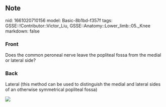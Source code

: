 ## Note
nid: 1661020710156
model: Basic-8b1bd-f357f
tags: GSSE::!Contributor::Victor_Liu, GSSE::Anatomy::Lower_limb::05._Knee
markdown: false

### Front
Does the common peroneal nerve leave the popliteal fossa from the medial or lateral side?

### Back
Lateral (this method can be used to distinguish the medial and
lateral sides of an otherwise symmetrical popliteal fossa)
<div><img src=
"paste-ae9c42b3c352f3e5979ad320723f949711a5dfda.jpg"></div>
